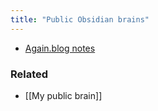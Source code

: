 ```yaml
---
title: "Public Obsidian brains"
---
```


- [Again.blog notes](https://publish.obsidian.md/again/Public/About+these+notes)

### Related
- [[My public brain]]
